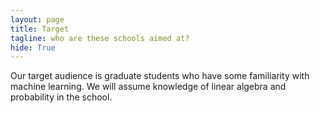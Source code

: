 ```yaml
---
layout: page
title: Target
tagline: who are these schools aimed at?
hide: True
---
```


Our target audience is graduate students who have some familiarity with machine learning. We will assume knowledge of linear algebra and probability in the school.
